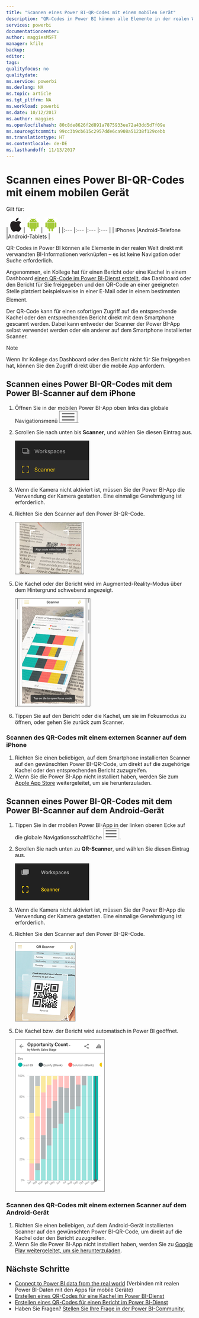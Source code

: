 ```yaml
---
title: "Scannen eines Power BI-QR-Codes mit einem mobilen Gerät"
description: "QR-Codes in Power BI können alle Elemente in der realen Welt direkt mit verwandten BI-Informationen in der mobilen Power BI-App für iPhones und Android-Geräte verbinden."
services: powerbi
documentationcenter: 
author: maggiesMSFT
manager: kfile
backup: 
editor: 
tags: 
qualityfocus: no
qualitydate: 
ms.service: powerbi
ms.devlang: NA
ms.topic: article
ms.tgt_pltfrm: NA
ms.workload: powerbi
ms.date: 10/12/2017
ms.author: maggies
ms.openlocfilehash: 80c8de8626f2d891a7875933ee72a43dd5d7f09e
ms.sourcegitcommit: 99cc3b9cb615c2957dde6ca908a51238f129cebb
ms.translationtype: HT
ms.contentlocale: de-DE
ms.lasthandoff: 11/13/2017
---
```

# <a name="scan-a-power-bi-qr-code-from-your-mobile-device"></a>Scannen eines Power BI-QR-Codes mit einem mobilen Gerät
Gilt für:

| ![iPhone](media/mobile-apps-qr-code/ios-logo-40-px.png) | ![Android-Smartphone](media/mobile-apps-qr-code/android-logo-40-px.png) | ![Android-Tablet](media/mobile-apps-qr-code/android-logo-40-px.png) |
|:--- |:--- |:--- |:--- |
| iPhones |Android-Telefone |Android-Tablets |

QR-Codes in Power BI können alle Elemente in der realen Welt direkt mit verwandten BI-Informationen verknüpfen – es ist keine Navigation oder Suche erforderlich.

Angenommen, ein Kollege hat für einen Bericht oder eine Kachel in einem Dashboard [einen QR-Code im Power BI-Dienst erstellt](service-create-qr-code-for-tile.md), das Dashboard oder den Bericht für Sie freigegeben und den QR-Code an einer geeigneten Stelle platziert &#150; beispielsweise in einer E-Mail oder in einem bestimmten Element. 

Der QR-Code kann für einen sofortigen Zugriff auf die entsprechende Kachel oder den entsprechenden Bericht direkt mit dem Smartphone gescannt werden. Dabei kann entweder der Scanner der Power BI-App selbst verwendet werden oder ein anderer auf dem Smartphone installierter Scanner. 

> [!NOTE]
> Wenn Ihr Kollege das Dashboard oder den Bericht nicht für Sie freigegeben hat, können Sie den Zugriff direkt über die mobile App anfordern.
> 
> 

## <a name="scan-a-power-bi-qr-code-on-your-iphone-with-the-power-bi-scanner"></a>Scannen eines Power BI-QR-Codes mit dem Power BI-Scanner auf dem iPhone
1. Öffnen Sie in der mobilen Power BI-App oben links das globale Navigationsmenü ![](media/mobile-apps-qr-code/power-bi-iphone-global-nav-button.png). 
2. Scrollen Sie nach unten bis **Scanner**, und wählen Sie diesen Eintrag aus. 
   
    ![](media/mobile-apps-qr-code/power-bi-iphone-scanner-menu.png)
3. Wenn die Kamera nicht aktiviert ist, müssen Sie der Power BI-App die Verwendung der Kamera gestatten. Eine einmalige Genehmigung ist erforderlich. 
4. Richten Sie den Scanner auf den Power BI-QR-Code. 
   
    ![](media/mobile-apps-qr-code/power-bi-align-qr-code.png)
5. Die Kachel oder der Bericht wird im Augmented-Reality-Modus über dem Hintergrund schwebend angezeigt.
   
    ![](media/mobile-apps-qr-code/power-bi-ios-qr-ar-scanner.png)
6. Tippen Sie auf den Bericht oder die Kachel, um sie im Fokusmodus zu öffnen, oder gehen Sie zurück zum Scanner.

### <a name="scan-a-qr-code-from-an-external-scanner-on-your-iphone"></a>Scannen des QR-Codes mit einem externen Scanner auf dem iPhone
1. Richten Sie einen beliebigen, auf dem Smartphone installierten Scanner auf den gewünschten Power BI-QR-Code, um direkt auf die zugehörige Kachel oder den entsprechenden Bericht zuzugreifen. 
2. Wenn Sie die Power BI-App nicht installiert haben, werden Sie zum [Apple App Store](http://go.microsoft.com/fwlink/?LinkId=522062) weitergeleitet, um sie herunterzuladen.

## <a name="scan-a-power-bi-qr-code-on-your-android-device-with-the-power-bi-scanner"></a>Scannen eines Power BI-QR-Codes mit dem Power BI-Scanner auf dem Android-Gerät
1. Tippen Sie in der mobilen Power BI-App in der linken oberen Ecke auf die globale Navigationsschaltfläche ![](media/mobile-apps-qr-code/power-bi-android-global-nav-icon.png). 
2. Scrollen Sie nach unten zu **QR-Scanner**, und wählen Sie diesen Eintrag aus.
   
    ![](media/mobile-apps-qr-code/power-bi-android-scanner-menu.png)
3. Wenn die Kamera nicht aktiviert ist, müssen Sie der Power BI-App die Verwendung der Kamera gestatten. Eine einmalige Genehmigung ist erforderlich. 
4. Richten Sie den Scanner auf den Power BI-QR-Code. 
   
    ![](media/mobile-apps-qr-code/pbi_iph_qrscan.png)
5. Die Kachel bzw. der Bericht wird automatisch in Power BI geöffnet.
   
    ![](media/mobile-apps-qr-code/power-bi-android-tile.png)

### <a name="scan-a-qr-code-from-an-external-scanner-on-your-android-device"></a>Scannen des QR-Codes mit einem externen Scanner auf dem Android-Gerät
1. Richten Sie einen beliebigen, auf dem Android-Gerät installierten Scanner auf den gewünschten Power BI-QR-Code, um direkt auf die Kachel oder den Bericht zuzugreifen. 
2. Wenn Sie die Power BI-App nicht installiert haben, werden Sie zu [Google Play weitergeleitet, um sie herunterzuladen](http://go.microsoft.com/fwlink/?LinkID=544867). 

## <a name="next-steps"></a>Nächste Schritte
* [Connect to Power BI data from the real world](mobile-apps-data-in-real-world-context.md) (Verbinden mit realen Power BI-Daten mit den Apps für mobile Geräte)
* [Erstellen eines QR-Codes für eine Kachel im Power BI-Dienst](service-create-qr-code-for-tile.md)
* [Erstellen eines QR-Codes für einen Bericht im Power BI-Dienst](service-create-qr-code-for-report.md)
* Haben Sie Fragen? [Stellen Sie Ihre Frage in der Power BI-Community.](http://community.powerbi.com/)


